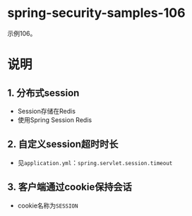 # spring-security-samples-106
示例106。

# 说明
## 1. 分布式session
  - Session存储在Redis
  - 使用Spring Session Redis


## 2. 自定义session超时时长
  - 见`application.yml`：`spring.servlet.session.timeout`

## 3. 客户端通过cookie保持会话
  - cookie名称为`SESSION`